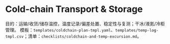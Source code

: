 # Cold-chain Transport & Storage

目的：运输/收货/储存温控，温度记录/偏差处置、稳定性与复测；干冰/液氮/冷柜管理。
模板：`templates/coldchain-plan-tmpl.yaml`、`templates/temp-log-tmpl.csv`；清单：`checklists/coldchain-and-temp-excursion.md`。
